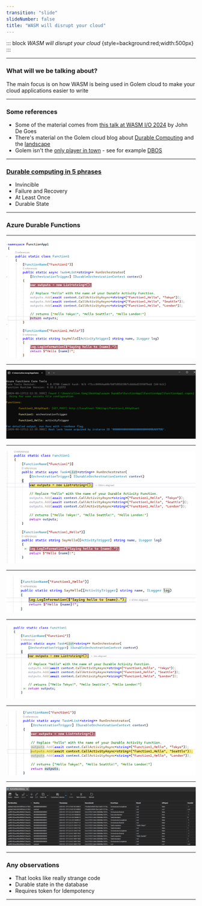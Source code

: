 ```yaml
---
transition: "slide"
slideNumber: false
title: "WASM will disrupt your cloud"
---
```


::: block
*WASM will disrupt your cloud* {style=background:red;width:500px}
:::

---

### What will we be talking about?

The main focus is on how WASM is being used in Golem cloud to make your cloud applications easier to write

---

### Some references

- Some of the material comes from [this talk at WASM I/O 2024](https://www.youtube.com/watch?v=fHPYetd3q2g) by John De Goes
- There's material on the Golem cloud blog about [Durable Computing](https://www.golem.cloud/post/what-is-durable-computing) and the [landscape](https://www.golem.cloud/post/the-emerging-landscape-of-durable-computing)
- Golem isn't the [only player in town](https://a16z.com/the-modern-transactional-stack/) - see for example [DBOS](https://www.golem.cloud/post/exploring-the-potential-of-stonebreaker-s-new-dbos)

---

### [Durable computing in 5 phrases](https://www.golem.cloud/post/what-is-durable-computing)

- Invincible
- Failure and Recovery
- At Least Once
- Durable State

---

### Azure Durable Functions

---

![Features](images/default-project.png) 

---

![Features](images/start.png) 

---

![Features](images/first-call.png) 

---

![Features](images/into-first.png) 

---

![Features](images/into-second.png) 

---

![Features](images/keeps-state.png) 

---

![Features](images/storage.png) 

---

### Any observations

- That looks like really strange code
- Durable state in the database
- Requires token for Idempotency

---
